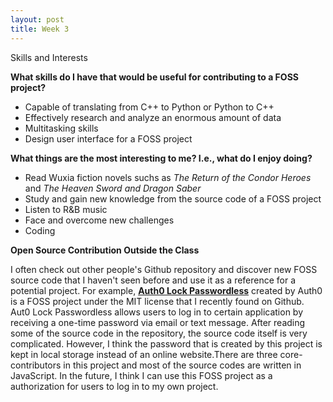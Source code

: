 ```yaml
---
layout: post
title: Week 3
---
```


Skills and Interests

__What skills do I have that would be useful for contributing to a FOSS project?__
- Capable of translating from C++ to Python or Python to C++
- Effectively research and analyze an enormous amount of data
- Multitasking skills
- Design user interface for a FOSS project


__What things are the most interesting to me? I.e., what do I enjoy doing?__
- Read Wuxia fiction novels suchs as _The Return of the Condor Heroes_ and _The Heaven Sword and Dragon Saber_
- Study and gain new knowledge from the source code of a FOSS project
- Listen to R&B music
- Face and overcome new challenges
- Coding


__Open Source Contribution Outside the Class__

  I often check out other people's Github repository and discover new FOSS source code that I haven't seen before and use it as a reference for a potential project. For example, [__Auth0 Lock Passwordless__](https://github.com/auth0/lock-passwordless) created by Auth0 is a FOSS project under the MIT license that I recently found on Github. Aut0 Lock Passwordless allows users to log in to certain application by receiving a one-time password via email or text message. After reading some of the source code in the repository, the source code itself is very complicated. However, I think the password that is created by this project is kept in local storage instead of an online website.There are three core-contributors in this project and most of the source codes are written in JavaScript. In the future, I think I can use this FOSS project as a authorization for users to log in to my own project.
